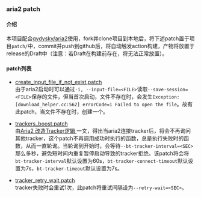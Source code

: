 ### aria2 patch
#### 介绍
本项目配合[qydysky/aria2](https://github.com/qydysky/aria2)使用，fork并clone项目到本地后，将下述patch置于项目`patch/`中，commit并push到github后，将自动触发action构建，产物将放置于release的Draft中（注意：若Draft在构建前存在，将无法正常放置）。

#### patch列表
- [create_input_file_if_not_exist.patch](create_input_file_if_not_exist.patch)  
由于aria2启动时可以通过`-i, --input-file=<FILE>`读取`--save-session=<FILE>`保存的文件，但当首次启动，文件不存在时，会发生`Exception: [download_helper.cc:562] errorCode=1 Failed to open the file`。故有此patch，当文件不存在时，创建一个。

- [trackers_boost.patch](trackers_boost.patch)  
由[Aria2 改造Tracker逻辑 ](https://aheadsnail.github.io/2018/12/06/Aria2-%E6%94%B9%E9%80%A0Tracker%E9%80%BB%E8%BE%91/)一文，得出当aria2连接tracker后，将会不再询问其他tracker，这个patch不再调用成功时执行的函数，总是执行失败时的函数，从而一直轮询。当轮询到开始时，会等待`--bt-tracker-interval=<SEC>`那么多秒，避免短时间内重复暂停启动导致的tracker拒绝。该patch将会将`bt-tracker-interval`默认设置为60s，`bt-tracker-connect-timeout`默认设置为7s，`bt-tracker-timeout`默认设置为7s。

- [tracker_retry_wait.patch](tracker_retry_wait.patch)  
tracker失败时会重试1次，此patch将重试间隔设为`--retry-wait=<SEC>`。

